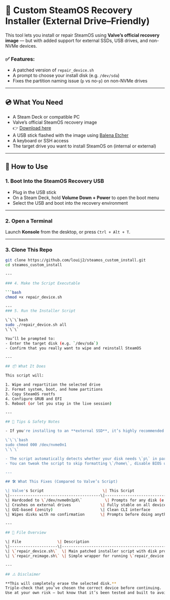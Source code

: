 # 🔧 Custom SteamOS Recovery Installer (External Drive–Friendly)

This tool lets you install or repair SteamOS using **Valve’s official recovery image** — but with added support for external SSDs, USB drives, and non-NVMe devices.

### ✅ Features:
- A patched version of `repair_device.sh`
- A prompt to choose your install disk (e.g. `/dev/sda`)
- Fixes the partition naming issue (`p` vs no-`p`) on non-NVMe drives

---

## 💿 What You Need

- A Steam Deck or compatible PC
- Valve’s official SteamOS recovery image  
  👉 [Download here](https://store.steampowered.com/steamos/download/?ver=custom)
- A USB stick flashed with the image using [Balena Etcher](https://www.balena.io/etcher/)
- A keyboard or SSH access
- The target drive you want to install SteamOS on (internal or external)

---

## 🚀 How to Use

### 1. Boot Into the SteamOS Recovery USB

- Plug in the USB stick
- On a Steam Deck, hold **Volume Down + Power** to open the boot menu
- Select the USB and boot into the recovery environment

---

### 2. Open a Terminal

Launch **Konsole** from the desktop, or press `Ctrl + Alt + T`.

---

### 3. Clone This Repo

```bash
git clone https://github.com/louij2/steamos_custom_install.git
cd steamos_custom_install

---

### 4. Make the Script Executable

```bash
chmod +x repair_device.sh

---
### 5. Run the Installer Script

\`\`\`bash
sudo ./repair_device.sh all
\`\`\`

You’ll be prompted to:
- Enter the target disk (e.g. `/dev/sda`)
- Confirm that you really want to wipe and reinstall SteamOS

---

## 📦 What It Does

This script will:

1. Wipe and repartition the selected drive  
2. Format system, boot, and home partitions  
3. Copy SteamOS rootfs  
4. Configure GRUB and EFI  
5. Reboot (or let you stay in the live session)

---

## 🧠 Tips & Safety Notes

- If you're installing to an **external SSD**, it’s highly recommended to unplug your internal NVMe drive — or lock it down like this:

\`\`\`bash
sudo chmod 000 /dev/nvme0n1
\`\`\`

- The script automatically detects whether your disk needs \`p\` in partition names (e.g. \`nvme0n1p1\` vs \`sda1\`)
- You can tweak the script to skip formatting \`/home\`, disable BIOS updates, or jump into a chroot after install

---

## 🛠 What This Fixes (Compared to Valve’s Script)

\| Valve's Script                          \| This Script                             \|
\|----------------------------------------\|-----------------------------------------\|
\| Hardcoded to \`/dev/nvme0n1pX\`          \| Prompts for any disk (e.g. \`/dev/sda\`)  \|
\| Crashes on external drives             \| Fully stable on all device types        \|
\| GUI-based (zenity)                     \| Clean CLI interface                     \|
\| Wipes disks with no confirmation       \| Prompts before doing anything destructive \|

---

## 📂 File Overview

\| File                \| Description                                       \|
\|---------------------\|---------------------------------------------------\|
\| \`repair_device.sh\`  \| Main patched installer script with disk prompt    \|
\| \`repair_reimage.sh\` \| Simple wrapper for running \`repair_device.sh all\` |

---

## ⚠️ Disclaimer

**This will completely erase the selected disk.**  
Triple-check that you’ve chosen the correct device before continuing.  
Use at your own risk — but know that it’s been tested and built to avoid surprises.